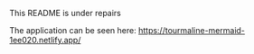 This README is under repairs

The application can be seen here: https://tourmaline-mermaid-1ee020.netlify.app/
